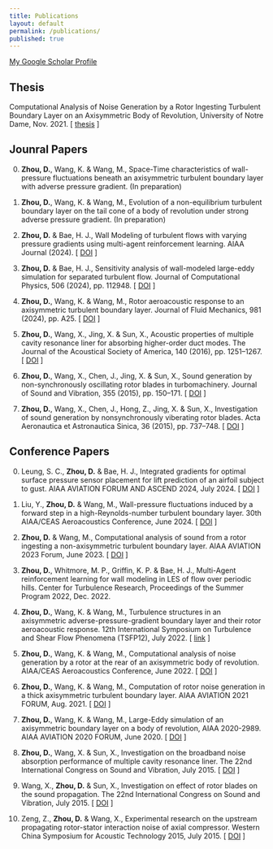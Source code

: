 ```yaml
---
title: Publications
layout: default
permalink: /publications/
published: true
---
```


<a href="https://scholar.google.com/citations?user=x85eynIAAAAJ&hl=en&oi=ao">My Google Scholar Profile</a>

## Thesis
Computational Analysis of Noise Generation by a Rotor Ingesting Turbulent Boundary Layer on an Axisymmetric Body of Revolution, University of Notre Dame, Nov. 2021. [&nbsp;<a href="https://curate.nd.edu/show/7d278s48t31">thesis</a>&nbsp;]


## Jounral Papers
0. <b>Zhou, D.</b>, Wang, K. & Wang, M., Space-Time characteristics of wall-pressure fluctuations beneath an axisymmetric turbulent boundary layer with adverse pressure gradient. (In preparation)

0. <b>Zhou, D.</b>, Wang, K. & Wang, M., Evolution of a non-equilibrium turbulent boundary layer on the tail cone of a body of revolution under strong adverse pressure gradient. (In preparation)

0. <b>Zhou, D.</b> & Bae, H. J., Wall Modeling of turbulent flows with varying pressure gradients using multi-agent reinforcement learning. AIAA Journal (2024). [&nbsp;<a href="https://doi.org/10.2514/1.J063691">DOI</a>&nbsp;]

0. <b>Zhou, D.</b> & Bae, H. J., Sensitivity analysis of wall-modeled large-eddy simulation for separated turbulent flow. Journal of Computational Physics, 506 (2024), pp. 112948. [&nbsp;<a href="https://doi.org/10.1016/j.jcp.2024.112948">DOI</a>&nbsp;]

0. <b>Zhou, D.</b>, Wang, K. & Wang, M., Rotor aeroacoustic response to an axisymmetric turbulent boundary layer. Journal of Fluid Mechanics, 981 (2024), pp. A25. [&nbsp;<a href="https://doi.org/10.1017/jfm.2024.29">DOI</a>&nbsp;]

0. <b>Zhou, D.</b>, Wang, X., Jing, X. & Sun, X., Acoustic properties of multiple cavity resonance liner for absorbing higher-order duct modes. The Journal of the Acoustical Society of America, 140 (2016), pp. 1251–1267. [&nbsp;<a href="https://asa.scitation.org/doi/abs/10.1121/1.4959001">DOI</a>&nbsp;]


0. <b>Zhou, D.</b>, Wang, X., Chen, J., Jing, X. & Sun, X., Sound generation by non-synchronously oscillating rotor blades in turbomachinery. Journal of Sound and Vibration, 355 (2015), pp. 150–171. [&nbsp;<a href="https://www.sciencedirect.com/science/article/abs/pii/S0022460X15005003">DOI</a>&nbsp;]

0. <b>Zhou, D.</b>, Wang, X., Chen, J., Hong, Z., Jing, X. & Sun, X., Investigation of sound generation by nonsynchronously viberating rotor blades. Acta Aeronautica et Astronautica Sinica, 36 (2015), pp. 737–748. [&nbsp;<a href="https://hkxb.buaa.edu.cn/EN/10.7527/S1000-6893.2015.0029">DOI</a>&nbsp;]



## Conference Papers
0. Leung, S. C., <b>Zhou, D.</b> & Bae, H. J., Integrated gradients for optimal surface pressure sensor placement for lift prediction of an airfoil subject to gust. AIAA AVIATION FORUM AND ASCEND 2024, July 2024. [&nbsp;<a href="https://arc.aiaa.org/doi/abs/10.2514/6.2024-4148">DOI</a>&nbsp;]

0. Liu, Y., <b>Zhou, D.</b> & Wang, M., Wall-pressure fluctuations induced by a forward step in a high-Reynolds-number turbulent boundary layer. 30th AIAA/CEAS Aeroacoustics Conference, June 2024. [&nbsp;<a href="https://doi.org/10.2514/6.2024-3392">DOI</a>&nbsp;]

0. <b>Zhou, D.</b> & Wang, M., Computational analysis of sound from a rotor ingesting a non-axisymmetric turbulent boundary layer. AIAA AVIATION 2023 Forum, June 2023. [&nbsp;<a href="https://doi.org/10.2514/6.2023-3658">DOI</a>&nbsp;]

0. <b>Zhou, D.</b>, Whitmore, M. P., Griffin, K. P. & Bae, H. J., Multi-Agent reinforcement learning for wall modeling in LES
of flow over periodic hills. Center for Turbulence Research, Proceedings of the Summer Program 2022, Dec. 2022.

0. <b>Zhou, D.</b>, Wang, K. & Wang, M., Turbulence structures in an axisymmetric adverse-pressure-gradient boundary layer and their rotor aeroacoustic response. 12th International Symposium on Turbulence and Shear Flow Phenomena (TSFP12), July 2022. [&nbsp;<a href="http://www.tsfp-conference.org/proceedings/2022/448.pdf">link</a>&nbsp;]

0. <b>Zhou, D.</b>, Wang, K. & Wang, M., Computational analysis of noise generation by a rotor at the rear of an axisymmetric body of revolution. AIAA/CEAS Aeroacoustics Conference, June 2022. [&nbsp;<a href="https://arc.aiaa.org/doi/abs/10.2514/6.2022-3090">DOI</a>&nbsp;]

0. <b>Zhou, D.</b>, Wang, K. & Wang, M., Computation of rotor noise generation in a thick axisymmetric turbulent boundary layer. AIAA AVIATION 2021 FORUM, Aug. 2021. [&nbsp;<a href="https://arc.aiaa.org/doi/abs/10.2514/6.2021-2186">DOI</a>&nbsp;]

0. <b>Zhou, D.</b>, Wang, K. & Wang, M., Large-Eddy simulation of an axisymmetric boundary layer on a body of revolution, AIAA 2020-2989. AIAA AVIATION 2020 FORUM, June 2020. [&nbsp;<a href="https://arc.aiaa.org/doi/abs/10.2514/6.2020-2989">DOI</a>&nbsp;]


0. <b>Zhou, D.</b>, Wang, X. & Sun, X., Investigation on the broadband noise absorption performance of multiple cavity resonance liner. The 22nd International Congress on Sound and Vibration, July 2015. [&nbsp;<a href="https://www.researchgate.net/publication/281135750_INVESTIGATION_ON_THE_BROADBAND_NOISE_ABSORPTION_PERFORMANCE_OF_MULTIPLE_CAVITY_RESONANCE_LINER">DOI</a>&nbsp;]


0. Wang, X., <b>Zhou, D.</b> & Sun, X., Investigation on effect of rotor blades on the sound propagation. The 22nd International Congress on Sound and Vibration, July 2015. [&nbsp;<a href="https://www.researchgate.net/publication/281094771_INVESTIGATION_ON_EFFECT_OF_ROTOR_BLADES_ON_THE_SOUND_PROPAGATION">DOI</a>&nbsp;]


0. Zeng, Z., <b>Zhou, D.</b> & Wang, X., Experimental research on the upstream propagating rotor-stator interaction noise of axial compressor. Western China Symposium for Acoustic Technology 2015, July 2015. [&nbsp;<a href="https://curate.nd.edu/show/7d278s48t31">DOI</a>&nbsp;]





